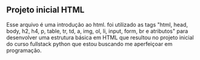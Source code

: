<h2>Projeto inicial HTML</h2>
<p>Esse arquivo é uma introdução ao html. foi utilizado as tags "html, head, body, h2, h4, p, table, tr, td, a, img, ol, li, input, form, br e atributos" para desenvolver uma estrutura básica em HTML que resultou no projeto inicial do curso fullstack python que estou buscando me aperfeiçoar em programação.</p>
